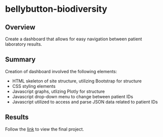 # bellybutton-biodiversity

## Overview
Create a dashboard that allows for easy navigation between patient laboratory results. 

## Summary
Creation of dashboard involved the following elements: 
- HTML skeleton of site structure, utilizing Bootstrap for structure 
- CSS styling elements
- Javascript graphs, utlizing Plotly for structure
- Javascript drop-down menu to change between patient IDs
- Javascript utilized to access and parse JSON data related to patient IDs

## Results
Follow the [link](https://emilybstevens.github.io/bellybutton-biodiversity/) to view the final project. 